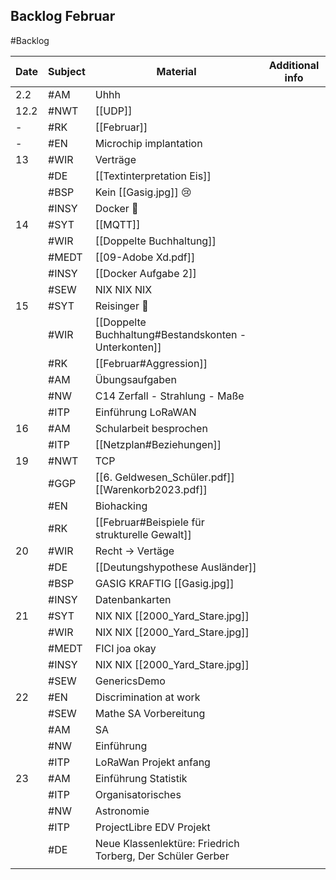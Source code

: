 ## Backlog Februar
#Backlog

| Date | Subject | Material | Additional info |
| ---- | ---- | ---- | ---- |
| 2.2 | #AM | Uhhh |  |
| 12.2 | #NWT | [[UDP]] |  |
| - | #RK | [[Februar]] |  |
| - | #EN | Microchip implantation |  |
| 13 | #WIR | Verträge |  |
|  | #DE | [[Textinterpretation Eis]] |  |
|  | #BSP | Kein [[Gasig.jpg]] 😢 |  |
|  | #INSY | Docker 🤡 |  |
| 14 | #SYT | [[MQTT]] |  |
|  | #WIR | [[Doppelte Buchhaltung]] |  |
|  | #MEDT | [[09-Adobe Xd.pdf]] |  |
|  | #INSY | [[Docker Aufgabe 2]] |  |
|  | #SEW | NIX NIX NIX |  |
| 15 | #SYT | Reisinger 🤡 |  |
|  | #WIR | [[Doppelte Buchhaltung#Bestandskonten - Unterkonten]] |  |
|  | #RK | [[Februar#Aggression]] |  |
|  | #AM | Übungsaufgaben |  |
|  | #NW | C14 Zerfall - Strahlung - Maße |  |
|  | #ITP | Einführung LoRaWAN |  |
| 16 | #AM | Schularbeit besprochen |  |
|  | #ITP | [[Netzplan#Beziehungen]] |  |
| 19 | #NWT | TCP |  |
|  | #GGP | [[6. Geldwesen_Schüler.pdf]] [[Warenkorb2023.pdf]] |  |
|  | #EN | Biohacking |  |
|  | #RK | [[Februar#Beispiele für strukturelle Gewalt]] |  |
| 20 | #WIR | Recht -> Vertäge |  |
|  | #DE | [[Deutungshypothese Ausländer]] |  |
|  | #BSP | GASIG KRAFTIG [[Gasig.jpg]] |  |
|  | #INSY | Datenbankarten |  |
| 21 | #SYT | NIX NIX [[2000_Yard_Stare.jpg]] |  |
|  | #WIR | NIX NIX [[2000_Yard_Stare.jpg]] |  |
|  | #MEDT | FICI joa okay |  |
|  | #INSY | NIX NIX [[2000_Yard_Stare.jpg]] |  |
|  | #SEW | GenericsDemo |  |
| 22 | #EN | Discrimination at work |  |
|  | #SEW | Mathe SA Vorbereitung |  |
|  | #AM | SA |  |
|  | #NW | Einführung |  |
|  | #ITP | LoRaWan Projekt anfang |  |
| 23 | #AM | Einführung Statistik |  |
|  | #ITP | Organisatorisches |  |
|  | #NW | Astronomie |  |
|  | #ITP | ProjectLibre EDV Projekt |  |
|  | #DE  | Neue Klassenlektüre:  Friedrich Torberg, Der Schüler Gerber |  |
|  |  |  |  |
